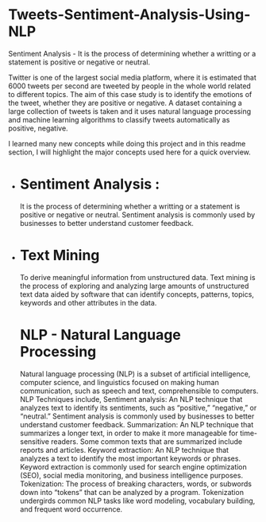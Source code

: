 # Tweets-Sentiment-Analysis-Using-NLP

Sentiment Analysis - It is the process of determining whether a writting or a statement is positive or negative or neutral.

Twitter is one of the largest social media platform, where it is estimated that 6000 tweets per second are tweeted by people in the whole world related to different topics. The aim of this case study is to identify the emotions of the tweet, whether they are positive or negative. A dataset containing a large collection of tweets is taken and it uses natural language processing and machine learning algorithms to classify tweets automatically as positive, negative.

I learned many new concepts while doing this project and in this readme section, I will highlight the major concepts used here for a quick overview.

* # Sentiment Analysis :
  It is the process of determining whether a writting or a statement is positive or negative or neutral. Sentiment analysis is commonly used by businesses to better understand customer feedback.
* # Text Mining
  To derive meaningful information from unstructured data. Text mining is the process of exploring and analyzing large amounts of unstructured text data aided by software that can identify concepts, patterns, topics, keywords and other attributes in the data.
  # NLP - Natural Language Processing
  Natural language processing (NLP) is a subset of artificial intelligence, computer science, and linguistics focused on making human communication, such as speech and text, comprehensible to computers.
  NLP Techniques include,
Sentiment analysis: An NLP technique that analyzes text to identify its sentiments, such as “positive,” “negative,” or “neutral.” Sentiment analysis is commonly used by businesses to better understand customer feedback. 
Summarization: An NLP technique that summarizes a longer text, in order to make it more manageable for time-sensitive readers. Some common texts that are summarized include reports and articles. 
Keyword extraction: An NLP technique that analyzes a text to identify the most important keywords or phrases. Keyword extraction is commonly used for search engine optimization (SEO), social media monitoring, and business intelligence purposes. 
Tokenization: The process of breaking characters, words, or subwords down into “tokens” that can be analyzed by a program. Tokenization undergirds common NLP tasks like word modeling, vocabulary building, and frequent word occurrence.
